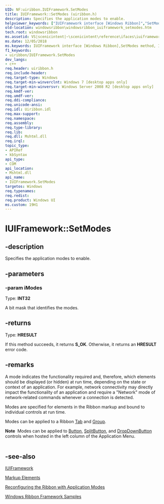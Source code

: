 ```yaml
---
UID: NF:uiribbon.IUIFramework.SetModes
title: IUIFramework::SetModes (uiribbon.h)
description: Specifies the application modes to enable.helpviewer_keywords: ["IUIFramework interface [Windows Ribbon]","SetModes method","IUIFramework.SetModes","IUIFramework::SetModes","SetModes","SetModes method [Windows Ribbon]","SetModes method [Windows Ribbon]","IUIFramework interface","scenicintent_IUIFramework_SetModes","uiribbon/IUIFramework::SetModes","windowsribbon.windowsribbon_iuiframework_setmodes"]
old-location: windowsribbon\windowsribbon_iuiframework_setmodes.htm
tech.root: windowsribbon
ms.assetid: VS|scenicintent|~\scenicintent\reference\ifaces\iuiframework\setmodes.htm
ms.date: 12/05/2018
ms.keywords: IUIFramework interface [Windows Ribbon],SetModes method, IUIFramework.SetModes, IUIFramework::SetModes, SetModes, SetModes method [Windows Ribbon], SetModes method [Windows Ribbon],IUIFramework interface, scenicintent_IUIFramework_SetModes, uiribbon/IUIFramework::SetModes, windowsribbon.windowsribbon_iuiframework_setmodes
f1_keywords:
- uiribbon/IUIFramework.SetModes
dev_langs:
- c++
req.header: uiribbon.h
req.include-header: 
req.target-type: Windows
req.target-min-winverclnt: Windows 7 [desktop apps only]
req.target-min-winversvr: Windows Server 2008 R2 [desktop apps only]
req.kmdf-ver: 
req.umdf-ver: 
req.ddi-compliance: 
req.unicode-ansi: 
req.idl: Uiribbon.idl
req.max-support: 
req.namespace: 
req.assembly: 
req.type-library: 
req.lib: 
req.dll: Mshtml.dll
req.irql: 
topic_type:
- APIRef
- kbSyntax
api_type:
- COM
api_location:
- Mshtml.dll
api_name:
- IUIFramework.SetModes
targetos: Windows
req.typenames: 
req.redist: 
req.product: Windows UI
ms.custom: 19H1
---
```


# IUIFramework::SetModes


## -description


Specifies the application modes to enable. 
		


## -parameters




### -param iModes

Type: <b>INT32</b>

A bit mask that identifies the modes. 
				


## -returns



Type: <b>HRESULT</b>

If this method succeeds, it returns <b xmlns:loc="http://microsoft.com/wdcml/l10n">S_OK</b>. Otherwise, it returns an <b xmlns:loc="http://microsoft.com/wdcml/l10n">HRESULT</b> error code.




## -remarks



A mode indicates the functionality required and, therefore, which elements should be displayed (or 
				hidden) at run time, depending on the state or context of an application. For example, network connectivity 
				may directly impact the functionality of an application and require a "Network" mode of 
				network-related commands whenever a connection is detected.
			

Modes are specified for elements in the Ribbon markup and bound to individual controls at run time.
			

Modes can be applied to a Ribbon <a href="https://docs.microsoft.com/windows/desktop/windowsribbon/windowsribbon-element-tab">Tab</a> and <a href="https://docs.microsoft.com/windows/desktop/windowsribbon/windowsribbon-element-group">Group</a>. 
				

<div class="alert"><b>Note</b>  Modes can be applied to <a href="https://docs.microsoft.com/windows/desktop/windowsribbon/windowsribbon-element-button">Button</a>, <a href="https://docs.microsoft.com/windows/desktop/windowsribbon/windowsribbon-element-splitbutton">SplitButton</a>, and <a href="https://docs.microsoft.com/windows/desktop/windowsribbon/windowsribbon-element-dropdownbutton">DropDownButton</a> controls when hosted in the left 
				column of the Application Menu. 
				</div>
<div> </div>



## -see-also




<a href="https://docs.microsoft.com/windows/desktop/api/uiribbon/nn-uiribbon-iuiframework">IUIFramework</a>



<a href="https://docs.microsoft.com/windows/desktop/windowsribbon/windowsribbon-reference-markup-elements">Markup Elements</a>



<a href="https://docs.microsoft.com/windows/desktop/windowsribbon/ribbon-applicationmodes">Reconfiguring the Ribbon with Application Modes</a>



<a href="https://docs.microsoft.com/windows/desktop/windowsribbon/windowsribbon-samples-entry">Windows Ribbon Framework Samples</a>
 

 


